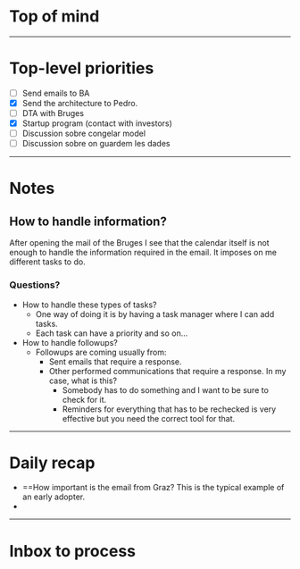 # Top of mind




---
# Top-level priorities
- [ ] Send emails to BA
- [x] Send the architecture to Pedro. 
- [ ] DTA with Bruges 
- [x] Startup program (contact with investors)
- [ ] Discussion sobre congelar model
- [ ] Discussion sobre on guardem les dades

---
# Notes

## How to handle information? 
After opening the mail of the Bruges I see that the calendar itself is not enough to handle the information required in the email. It imposes on me different tasks to do. 
### Questions? 
* How to handle these types of tasks? 
	* One way of doing it is by having a task manager where I can add tasks. 
	* Each task can have a priority and so on...
* How to handle followups? 
	* Followups are coming usually from: 
		* Sent emails that require a response.
		* Other performed communications that require a response. In my case, what is this? 
			* Somebody has to do something and I want to be sure to check for it. 
			* Reminders for everything that has to be rechecked is very effective but you need the correct tool for that. 



--- 
# Daily recap

* ==How important is the email from Graz? This is the typical example of an early adopter. 
* 





--- 
# Inbox to process



